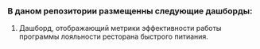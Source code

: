 ### В даном репозитории размещенны следующие дашборды:
1. Дашборд, отображающий метрики эффективности работы программы лояльности ресторана быстрого питиания. 
